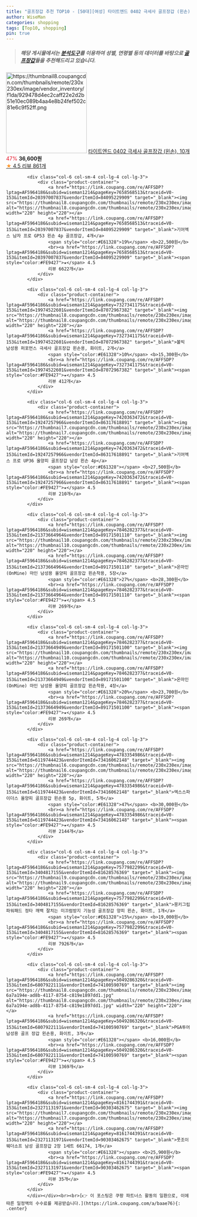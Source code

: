 ```yaml
---
title: "골프장갑 추천 TOP10 - [50대][여성] 타이트엔드 0402 극세사 골프장갑 (왼손), 10개"
author: WiseMan
categories: shopping
tags: [Top10, shopping]
pin: true
---
```


> ##### 해당 게시물에서는 [**분석도구**](https://itemscout.io/)를 이용하여 **성별**, **연령별** 등의 데이터를 바탕으로 [**골프장갑**](https://link.coupang.com/a/baae76)들을 추천해드리고 있습니다.
<div class="container"><div class="row">
            <div class="col-6 col-sm-4 col-lg-4 col-lg-3">
                <div class="product-container">
                    <a href="https://link.coupang.com/re/AFFSDP?lptag=AF5964186&subid=wiseman1214&pageKey=7762569829&traceid=V0-153&itemId=20984470414&vendorItemId=88049126055" target="_blank"><img src="https://thumbnail8.coupangcdn.com/thumbnails/remote/230x230ex/image/vendor_inventory/f1da/929478d4ec2caff22e2d2b51e10ec089b4aa4e8b24fef502c81e6c9f52ff.png" alt="https://thumbnail8.coupangcdn.com/thumbnails/remote/230x230ex/image/vendor_inventory/f1da/929478d4ec2caff22e2d2b51e10ec089b4aa4e8b24fef502c81e6c9f52ff.png" width="220" height="220"></a>
                    <a href="https://link.coupang.com/re/AFFSDP?lptag=AF5964186&subid=wiseman1214&pageKey=7762569829&traceid=V0-153&itemId=20984470414&vendorItemId=88049126055" target="_blank">타이트엔드 0402 극세사 골프장갑 (왼손), 10개</a>
                    <span style="color:#E61328">47%</span> <b>36,600원</b>
                    <br><a href="https://link.coupang.com/re/AFFSDP?lptag=AF5964186&subid=wiseman1214&pageKey=7762569829&traceid=V0-153&itemId=20984470414&vendorItemId=88049126055" target="_blank"><span style="color:#FE9427">★</span> 4.5
                    리뷰 861개</a>
                </div>
            </div>
            
            <div class="col-6 col-sm-4 col-lg-4 col-lg-3">
                <div class="product-container">
                    <a href="https://link.coupang.com/re/AFFSDP?lptag=AF5964186&subid=wiseman1214&pageKey=7658568513&traceid=V0-153&itemId=20397007837&vendorItemId=84095229909" target="_blank"><img src="https://thumbnail8.coupangcdn.com/thumbnails/remote/230x230ex/image/vendor_inventory/0909/7f470ce1c56bb80849c953aa992dc2934d7b172525cf65489f08fd7e1c45.jpg" alt="https://thumbnail8.coupangcdn.com/thumbnails/remote/230x230ex/image/vendor_inventory/0909/7f470ce1c56bb80849c953aa992dc2934d7b172525cf65489f08fd7e1c45.jpg" width="220" height="220"></a>
                    <a href="https://link.coupang.com/re/AFFSDP?lptag=AF5964186&subid=wiseman1214&pageKey=7658568513&traceid=V0-153&itemId=20397007837&vendorItemId=84095229909" target="_blank">기어엑스 남자 프로 GP53 왼손 4p 골프장갑, 4개</a>
                    <span style="color:#E61328">19%</span> <b>22,500원</b>
                    <br><a href="https://link.coupang.com/re/AFFSDP?lptag=AF5964186&subid=wiseman1214&pageKey=7658568513&traceid=V0-153&itemId=20397007837&vendorItemId=84095229909" target="_blank"><span style="color:#FE9427">★</span> 4.5
                    리뷰 6622개</a>
                </div>
            </div>
            
            <div class="col-6 col-sm-4 col-lg-4 col-lg-3">
                <div class="product-container">
                    <a href="https://link.coupang.com/re/AFFSDP?lptag=AF5964186&subid=wiseman1214&pageKey=7327341175&traceid=V0-153&itemId=19974522601&vendorItemId=87072967382" target="_blank"><img src="https://thumbnail8.coupangcdn.com/thumbnails/remote/230x230ex/image/0820_amir_esrgan_inf80k_batch_4_max3k/5058/35db5b6b9527efef5022c873d9829b5666a69b93e4f746228bb91864dc30.jpg" alt="https://thumbnail8.coupangcdn.com/thumbnails/remote/230x230ex/image/0820_amir_esrgan_inf80k_batch_4_max3k/5058/35db5b6b9527efef5022c873d9829b5666a69b93e4f746228bb91864dc30.jpg" width="220" height="220"></a>
                    <a href="https://link.coupang.com/re/AFFSDP?lptag=AF5964186&subid=wiseman1214&pageKey=7327341175&traceid=V0-153&itemId=19974522601&vendorItemId=87072967382" target="_blank">볼빅 남성용 퍼포먼스 극세사 골프장갑 왼손용, 화이트, 2개</a>
                    <span style="color:#E61328">10%</span> <b>15,300원</b>
                    <br><a href="https://link.coupang.com/re/AFFSDP?lptag=AF5964186&subid=wiseman1214&pageKey=7327341175&traceid=V0-153&itemId=19974522601&vendorItemId=87072967382" target="_blank"><span style="color:#FE9427">★</span> 4.5
                    리뷰 412개</a>
                </div>
            </div>
            
            <div class="col-6 col-sm-4 col-lg-4 col-lg-3">
                <div class="product-container">
                    <a href="https://link.coupang.com/re/AFFSDP?lptag=AF5964186&subid=wiseman1214&pageKey=7420363472&traceid=V0-153&itemId=19247257966&vendorItemId=86317618891" target="_blank"><img src="https://thumbnail7.coupangcdn.com/thumbnails/remote/230x230ex/image/vendor_inventory/2475/756dfbf728702487c5600b0b480d892e16348d7764a3cc229141f4d33771.jpg" alt="https://thumbnail7.coupangcdn.com/thumbnails/remote/230x230ex/image/vendor_inventory/2475/756dfbf728702487c5600b0b480d892e16348d7764a3cc229141f4d33771.jpg" width="220" height="220"></a>
                    <a href="https://link.coupang.com/re/AFFSDP?lptag=AF5964186&subid=wiseman1214&pageKey=7420363472&traceid=V0-153&itemId=19247257966&vendorItemId=86317618891" target="_blank">기어엑스 프로 UP36 올양피 골프장갑 남성 왼손 4p</a>
                    <span style="color:#E61328"></span> <b>27,500원</b>
                    <br><a href="https://link.coupang.com/re/AFFSDP?lptag=AF5964186&subid=wiseman1214&pageKey=7420363472&traceid=V0-153&itemId=19247257966&vendorItemId=86317618891" target="_blank"><span style="color:#FE9427">★</span> 4.5
                    리뷰 210개</a>
                </div>
            </div>
            
            <div class="col-6 col-sm-4 col-lg-4 col-lg-3">
                <div class="product-container">
                    <a href="https://link.coupang.com/re/AFFSDP?lptag=AF5964186&subid=wiseman1214&pageKey=7846282377&traceid=V0-153&itemId=21373664964&vendorItemId=89171501110" target="_blank"><img src="https://thumbnail10.coupangcdn.com/thumbnails/remote/230x230ex/image/vendor_inventory/cd71/5845c3a3cd4b97d3e3125408b54cb5d2eb68fbca1d1872230f68b3fb89cd.png" alt="https://thumbnail10.coupangcdn.com/thumbnails/remote/230x230ex/image/vendor_inventory/cd71/5845c3a3cd4b97d3e3125408b54cb5d2eb68fbca1d1872230f68b3fb89cd.png" width="220" height="220"></a>
                    <a href="https://link.coupang.com/re/AFFSDP?lptag=AF5964186&subid=wiseman1214&pageKey=7846282377&traceid=V0-153&itemId=21373664964&vendorItemId=89171501110" target="_blank">온마인(OnMine) 마인 남성용 올양피 골프장갑 왼손착용, 5장</a>
                    <span style="color:#E61328">27%</span> <b>28,300원</b>
                    <br><a href="https://link.coupang.com/re/AFFSDP?lptag=AF5964186&subid=wiseman1214&pageKey=7846282377&traceid=V0-153&itemId=21373664964&vendorItemId=89171501110" target="_blank"><span style="color:#FE9427">★</span> 4.5
                    리뷰 269개</a>
                </div>
            </div>
            
            <div class="col-6 col-sm-4 col-lg-4 col-lg-3">
                <div class="product-container">
                    <a href="https://link.coupang.com/re/AFFSDP?lptag=AF5964186&subid=wiseman1214&pageKey=7846282377&traceid=V0-153&itemId=21373664949&vendorItemId=89171501100" target="_blank"><img src="https://thumbnail10.coupangcdn.com/thumbnails/remote/230x230ex/image/vendor_inventory/8723/95fe37ee1453fb54835d880ca97c34de01e6597293d372c56a03734c4c8c.png" alt="https://thumbnail10.coupangcdn.com/thumbnails/remote/230x230ex/image/vendor_inventory/8723/95fe37ee1453fb54835d880ca97c34de01e6597293d372c56a03734c4c8c.png" width="220" height="220"></a>
                    <a href="https://link.coupang.com/re/AFFSDP?lptag=AF5964186&subid=wiseman1214&pageKey=7846282377&traceid=V0-153&itemId=21373664949&vendorItemId=89171501100" target="_blank">온마인(OnMine) 마인 남성용 올양피 골프장갑 왼손착용, 4장</a>
                    <span style="color:#E61328">20%</span> <b>23,700원</b>
                    <br><a href="https://link.coupang.com/re/AFFSDP?lptag=AF5964186&subid=wiseman1214&pageKey=7846282377&traceid=V0-153&itemId=21373664949&vendorItemId=89171501100" target="_blank"><span style="color:#FE9427">★</span> 4.5
                    리뷰 269개</a>
                </div>
            </div>
            
            <div class="col-6 col-sm-4 col-lg-4 col-lg-3">
                <div class="product-container">
                    <a href="https://link.coupang.com/re/AFFSDP?lptag=AF5964186&subid=wiseman1214&pageKey=4783354986&traceid=V0-153&itemId=6119744423&vendorItemId=73416062148" target="_blank"><img src="https://thumbnail6.coupangcdn.com/thumbnails/remote/230x230ex/image/rs_quotation_api/zmdkzujl/fcb0efc1b8f44e7bbaf46609bc59b425.jpg" alt="https://thumbnail6.coupangcdn.com/thumbnails/remote/230x230ex/image/rs_quotation_api/zmdkzujl/fcb0efc1b8f44e7bbaf46609bc59b425.jpg" width="220" height="220"></a>
                    <a href="https://link.coupang.com/re/AFFSDP?lptag=AF5964186&subid=wiseman1214&pageKey=4783354986&traceid=V0-153&itemId=6119744423&vendorItemId=73416062148" target="_blank">엑스스파이더스 올양피 골프장갑 왼손용 5p, 화이트, 5개</a>
                    <span style="color:#E61328">47%</span> <b>30,000원</b>
                    <br><a href="https://link.coupang.com/re/AFFSDP?lptag=AF5964186&subid=wiseman1214&pageKey=4783354986&traceid=V0-153&itemId=6119744423&vendorItemId=73416062148" target="_blank"><span style="color:#FE9427">★</span> 4.5
                    리뷰 2144개</a>
                </div>
            </div>
            
            <div class="col-6 col-sm-4 col-lg-4 col-lg-3">
                <div class="product-container">
                    <a href="https://link.coupang.com/re/AFFSDP?lptag=AF5964186&subid=wiseman1214&pageKey=7577982299&traceid=V0-153&itemId=3404817155&vendorItemId=81628576369" target="_blank"><img src="https://thumbnail9.coupangcdn.com/thumbnails/remote/230x230ex/image/vendor_inventory/044c/b89691254bd6cdedcc32350fe400f9051deaee6d3d3b9d68d65d68c9a32c.jpg" alt="https://thumbnail9.coupangcdn.com/thumbnails/remote/230x230ex/image/vendor_inventory/044c/b89691254bd6cdedcc32350fe400f9051deaee6d3d3b9d68d65d68c9a32c.jpg" width="220" height="220"></a>
                    <a href="https://link.coupang.com/re/AFFSDP?lptag=AF5964186&subid=wiseman1214&pageKey=7577982299&traceid=V0-153&itemId=3404817155&vendorItemId=81628576369" target="_blank">몽키그립 파워패드 정타 깨백 잘치는 미끄럼방지 기능성 골프장갑 양피 왼손, 화이트, 1개</a>
                    <span style="color:#E61328">15%</span> <b>19,000원</b>
                    <br><a href="https://link.coupang.com/re/AFFSDP?lptag=AF5964186&subid=wiseman1214&pageKey=7577982299&traceid=V0-153&itemId=3404817155&vendorItemId=81628576369" target="_blank"><span style="color:#FE9427">★</span> 4.5
                    리뷰 7926개</a>
                </div>
            </div>
            
            <div class="col-6 col-sm-4 col-lg-4 col-lg-3">
                <div class="product-container">
                    <a href="https://link.coupang.com/re/AFFSDP?lptag=AF5964186&subid=wiseman1214&pageKey=5049286320&traceid=V0-153&itemId=6807922111&vendorItemId=74100590769" target="_blank"><img src="https://thumbnail8.coupangcdn.com/thumbnails/remote/230x230ex/image/retail/images/599248634620837-6a7a194e-ad8b-4117-8754-c819e1897dd1.jpg" alt="https://thumbnail8.coupangcdn.com/thumbnails/remote/230x230ex/image/retail/images/599248634620837-6a7a194e-ad8b-4117-8754-c819e1897dd1.jpg" width="220" height="220"></a>
                    <a href="https://link.coupang.com/re/AFFSDP?lptag=AF5964186&subid=wiseman1214&pageKey=5049286320&traceid=V0-153&itemId=6807922111&vendorItemId=74100590769" target="_blank">PGA투어 남성용 골프 장갑 왼손용, 화이트, 3개</a>
                    <span style="color:#E61328"></span> <b>16,000원</b>
                    <br><a href="https://link.coupang.com/re/AFFSDP?lptag=AF5964186&subid=wiseman1214&pageKey=5049286320&traceid=V0-153&itemId=6807922111&vendorItemId=74100590769" target="_blank"><span style="color:#FE9427">★</span> 4.5
                    리뷰 1369개</a>
                </div>
            </div>
            
            <div class="col-6 col-sm-4 col-lg-4 col-lg-3">
                <div class="product-container">
                    <a href="https://link.coupang.com/re/AFFSDP?lptag=AF5964186&subid=wiseman1214&pageKey=8161744391&traceid=V0-153&itemId=23271131971&vendorItemId=90303462675" target="_blank"><img src="https://thumbnail7.coupangcdn.com/thumbnails/remote/230x230ex/image/vendor_inventory/02e3/b293b667e2d166aa93647ea345967d81f2ae606fa758c3b0a8fda570dee9.jpg" alt="https://thumbnail7.coupangcdn.com/thumbnails/remote/230x230ex/image/vendor_inventory/02e3/b293b667e2d166aa93647ea345967d81f2ae606fa758c3b0a8fda570dee9.jpg" width="220" height="220"></a>
                    <a href="https://link.coupang.com/re/AFFSDP?lptag=AF5964186&subid=wiseman1214&pageKey=8161744391&traceid=V0-153&itemId=23271131971&vendorItemId=90303462675" target="_blank">풋조이 웨더소프 남성 골프장갑 2장 1세트 66174, 1개</a>
                    <span style="color:#E61328"></span> <b>25,900원</b>
                    <br><a href="https://link.coupang.com/re/AFFSDP?lptag=AF5964186&subid=wiseman1214&pageKey=8161744391&traceid=V0-153&itemId=23271131971&vendorItemId=90303462675" target="_blank"><span style="color:#FE9427">★</span> 4.5
                    리뷰 35개</a>
                </div>
            </div>
            </div></div><br><br>[👉 이 포스팅은 쿠팡 파트너스 활동의 일환으로, 이에 따른 일정액의 수수료를 제공받습니다.](https://link.coupang.com/a/baae76){: .center}